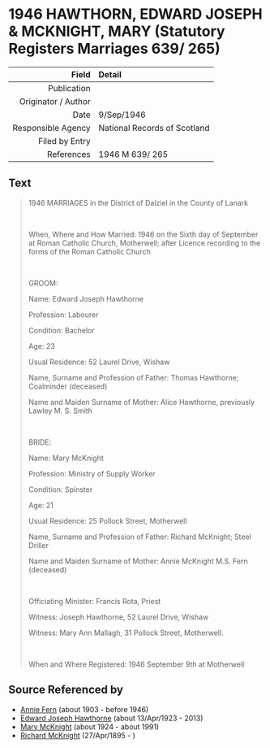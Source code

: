 ﻿---
layout: page
permalink: /sources/s54099112
---

# 1946 HAWTHORN, EDWARD JOSEPH & MCKNIGHT, MARY (Statutory Registers Marriages 639/ 265)

Field | Detail
---:|:---
Publication | 
Originator / Author | 
Date | 9/Sep/1946
Responsible Agency | National Records of Scotland
Filed by Entry | 
References | 1946 M 639/ 265

## Text

> 1946 MARRIAGES in the District of Dalziel in the County of Lanark
>
> <br/>
>
> When, Where and How Married: 1946 on the Sixth day of September at Roman Catholic Church, Motherwell; after Licence recording to the forms of the Roman Catholic Church
>
> <br/>
>
> GROOM:
>
> Name: Edward Joseph Hawthorne
>
> Profession: Labourer
>
> Condition: Bachelor
>
> Age: 23
>
> Usual Residence: 52 Laurel Drive, Wishaw
>
> Name, Surname and Profession of Father: Thomas Hawthorne; Coalminder (deceased)
>
> Name and Maiden Surname of Mother: Alice Hawthorne, previously Lawley M. S. Smith
>
> <br/>
>
> BRIDE:
>
> Name: Mary McKnight
>
> Profession: Ministry of Supply Worker
>
> Condition: Spinster
>
> Age: 21
>
> Usual Residence: 25 Pollock Street, Motherwell
>
> Name, Surname and Profession of Father: Richard McKnight; Steel Driller
>
> Name and Maiden Surname of Mother: Annie McKnight M.S. Fern (deceased)
>
> <br/>
>
> Officiating Minister: Francis Rota, Priest
>
> Witness: Joseph Hawthorne, 52 Laurel Drive, Wishaw
>
> Witness: Mary Ann Mallagh, 31 Pollock Street, Motherwell.
>
> <br/>
>
> When and Where Registered: 1946 September 9th at Motherwell
>

## Source Referenced by

* [Annie Fern](../people/@53954394@-annie-fern-b1903-d1946.md) (about 1903 - before 1946)
* [Edward Joseph Hawthorne](../people/@51411241@-edward-joseph-hawthorne-b1923-4-13-d2013.md) (about 13/Apr/1923 - 2013)
* [Mary McKnight](../people/@41720825@-mary-mcknight-b1924-d1991.md) (about 1924 - about 1991)
* [Richard McKnight](../people/@33327416@-richard-mcknight-b1895-4-27-d.md) (27/Apr/1895 - )
